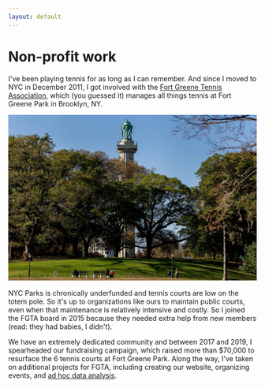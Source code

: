 ```yaml
---
layout: default
---
```


# Non-profit work

I've been playing tennis for as long as I can remember. And since I moved to NYC in December 2011, I got involved with the [Fort Greene Tennis Association](http://www.fortgreenetennis.org/), which (you guessed it) manages all things tennis at Fort Greene Park in Brooklyn, NY.

![Neighborhoods in Chicago similar to Grant Park in Atlanta](https://github.com/seeess1/seeess1.github.io/raw/master/assets/images/fort-greene-park.jpg)

NYC Parks is chronically underfunded and tennis courts are low on the totem pole. So it's up to organizations like ours to maintain public courts, even when that maintenance is relatively intensive and costly. So I joined the FGTA board in 2015 because they needed extra help from new members (read: they had babies, I didn't).

We have an extremely dedicated community and between 2017 and 2019, I spearheaded our fundraising campaign, which raised more than $70,000 to resurface the 6 tennis courts at Fort Greene Park. Along the way, I've taken on additional projects for FGTA, including creating our website, organizing events, and [ad hoc data analysis](./side-projects.md).